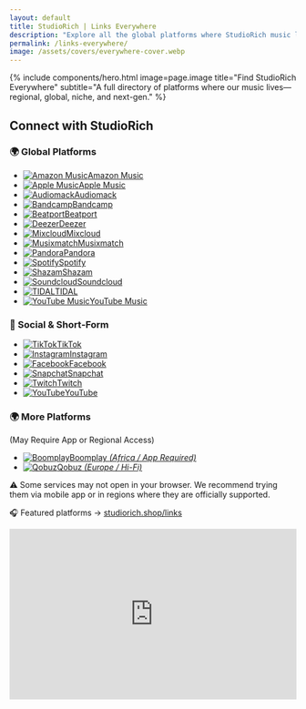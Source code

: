 ```yaml
---
layout: default
title: StudioRich | Links Everywhere
description: "Explore all the global platforms where StudioRich music lives – from Boomplay to Qobuz, Mdundo, and more."
permalink: /links-everywhere/
image: /assets/covers/everywhere-cover.webp
---
```


{% include components/hero.html
  image=page.image
  title="Find StudioRich Everywhere"
  subtitle="A full directory of platforms where our music lives—regional, global, niche, and next-gen."
%}



  <section class="link-hub">
<h2>Connect with StudioRich</h2>

<!-- 🌍 Global Platforms -->
<h3>🌍 Global Platforms</h3>
<ul class="link-list">
  <li><a href="https://music.amazon.co.uk/artists/B0DQR9S993/studiorich" target="_blank"><img src="/assets/icons/musicnote.svg" alt="Amazon Music"><span>Amazon Music</span></a></li>
  <li><a href="https://music.apple.com/us/artist/studiorich/1785907828" target="_blank"><img src="/assets/icons/musicnote.svg" alt="Apple Music"><span>Apple Music</span></a></li>
  <li><a href="https://audiomack.com/studiorich" target="_blank"><img src="/assets/icons/musicnote.svg" alt="Audiomack"><span>Audiomack</span></a></li>
  <li><a href="https://studiorich.bandcamp.com" target="_blank"><img src="/assets/icons/musicnote.svg" alt="Bandcamp"><span>Bandcamp</span></a></li>
  <li><a href="https://www.beatport.com/artist/studiorich/1278105" target="_blank"><img src="/assets/icons/musicnote.svg" alt="Beatport"><span>Beatport</span></a></li>
  <li><a href="https://www.deezer.com/us/artist/294319151" target="_blank"><img src="/assets/icons/musicnote.svg" alt="Deezer"><span>Deezer</span></a></li>
  <li><a href="https://www.mixcloud.com/studiorich" target="_blank"><img src="/assets/icons/musicnote.svg" alt="Mixcloud"><span>Mixcloud</span></a></li>
  <li><a href="https://www.musixmatch.com/artist/StudioRich" target="_blank"><img src="/assets/icons/musicnote.svg" alt="Musixmatch"><span>Musixmatch</span></a></li>
  <li><a href="https://www.pandora.com/artist/studiorich/ARZ563fvKk56m6Z" target="_blank"><img src="/assets/icons/musicnote.svg" alt="Pandora"><span>Pandora</span></a></li>
  <li><a href="https://open.spotify.com/artist/55NPQkvFCSFrE7eZuzlzqT" target="_blank"><img src="/assets/icons/spotify.svg" alt="Spotify"><span>Spotify</span></a></li>
  <li><a href="https://www.shazam.com/artist/studiorich/1785907828" target="_blank"><img src="/assets/icons/musicnote.svg" alt="Shazam"><span>Shazam</span></a></li>
  <li><a href="https://soundcloud.com/studiorich" target="_blank"><img src="/assets/icons/musicnote.svg" alt="Soundcloud"><span>Soundcloud</span></a></li>
  <li><a href="https://tidal.com/browse/artist/studiorich" target="_blank"><img src="/assets/icons/musicnote.svg" alt="TIDAL"><span>TIDAL</span></a></li>
  <li><a href="https://music.youtube.com/channel/UCvLh5_MPChww6fgXlsOG9qA" target="_blank"><img src="/assets/icons/musicnote.svg" alt="YouTube Music"><span>YouTube Music</span></a></li>
</ul>


<!-- 📱 Social & Short-Form -->
<h3>📱 Social & Short‑Form</h3>
<ul class="link-list">
  <li><a href="https://www.tiktok.com/@Studi.Rich" target="_blank"><img src="/assets/icons/tiktok.svg" alt="TikTok"><span>TikTok</span></a></li>
  <li><a href="https://www.instagram.com/_studiorich" target="_blank"><img src="/assets/icons/instagram.svg" alt="Instagram"><span>Instagram</span></a></li>
  <li><a href="https://www.facebook.com/StudioRichNYC/" target="_blank"><img src="/assets/icons/facebook.svg" alt="Facebook"><span>Facebook</span></a></li>
  <li><a href="https://www.snapchat.com/add/studiorich" target="_blank"><img src="/assets/icons/musicnote.svg" alt="Snapchat"><span>Snapchat</span></a></li>
  <li><a href="https://www.twitch.tv/studiorich" target="_blank"><img src="/assets/icons/twitch.svg" alt="Twitch"><span>Twitch</span></a></li>
  <li><a href="https://www.youtube.com/@Studio-Rich" target="_blank"><img src="/assets/icons/youtube.svg" alt="YouTube"><span>YouTube</span></a></li>
</ul>




<h3>🌍 More Platforms</h3>
<p>(May Require App or Regional Access)</p>
<ul class="link-list">
  <li><a href="https://www.boomplay.com/artists/103729360" target="_blank"><img src="/assets/icons/musicnote.svg" alt="Boomplay"><span>Boomplay <em>(Africa / App Required)</em></span></a></li>
  <li><a href="https://www.qobuz.com/us-en/interpreter/studiorich/25018851" target="_blank"><img src="/assets/icons/musicnote.svg" alt="Qobuz"><span>Qobuz <em>(Europe / Hi-Fi)</em></span></a></li>

</ul>

<p class="platform-note">⚠️ Some services may not open in your browser. We recommend trying them via mobile app or in regions where they are officially supported.</p>

<!-- 🔁 Return to Featured Platforms -->
🎧 Featured platforms → <a href="/links">studiorich.shop/links</a>

  </section>

  <iframe allow="autoplay" width="100%" height="300" src="https://www.iheart.com/artist/studiorich-45140302/?embed=true"
    frameborder="0"></iframe>



